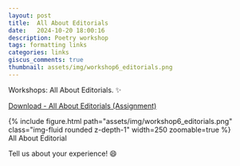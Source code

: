 ```yaml
---
layout: post
title:  All About Editorials
date:   2024-10-20 18:00:16
description: Poetry workshop
tags: formatting links
categories: links
giscus_comments: true
thumbnail: assets/img/workshop6_editorials.png
---
```

Workshops: All About Editorials. :sparkles:

<a href="https://workshop-academy.github.io/assets/pdf/All About Editorials_Assignment.pdf">Download - All About Editorials (Assignment)</a>

<div class="row mt-3">
    <div class="col-sm mt-3 mt-md-0">
        {% include figure.html path="assets/img/workshop6_editorials.png" class="img-fluid rounded z-depth-1" width=250 zoomable=true %}
    </div>
</div>

<div class="caption">
    All About Editorial
</div>

Tell us about your experience! :smile:
